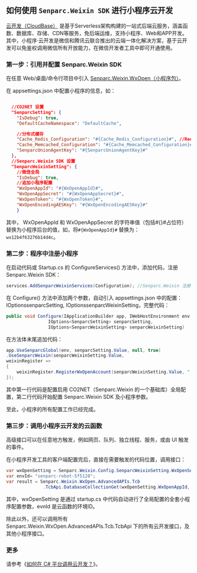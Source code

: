 ## 如何使用 `Senparc.Weixin SDK` 进行小程序云开发

[云开发（CloudBase）](https://www.cloudbase.net/) 是基于Serverless架构构建的一站式后端云服务，涵盖函数、数据库、存储、CDN等服务，免后端运维，支持小程序、Web和APP开发。 其中，小程序·云开发是微信和腾讯云联合推出的云端一体化解决方案，基于云开发可以免鉴权调用微信所有开放能力，在微信开发者工具中即可开通使用。

### 第一步：引用并配置 Senparc.Weixin SDK

在任意 Web/桌面/命令行项目中引入 [Senparc.Weixin.WxOpen（小程序包）](https://www.nuget.org/packages/Senparc.Weixin.WxOpen)。

在 appsettings.json 中配置小程序的信息，如：

``` json

  //CO2NET 设置
  "SenparcSetting": {
    "IsDebug": true,
    "DefaultCacheNamespace": "DefaultCache",

    //分布式缓存
    "Cache_Redis_Configuration": "#{Cache_Redis_Configuration}#", //Redis配置
    "Cache_Memcached_Configuration": "#{Cache_Memcached_Configuration}#", //Memcached配置
    "SenparcUnionAgentKey": "#{SenparcUnionAgentKey}#"
  },
  //Senparc.Weixin SDK 设置
  "SenparcWeixinSetting": {
    //微信全局
    "IsDebug": true,
    //追加小程序配置
    "WxOpenAppId": "#{WxOpenAppId}#",
    "WxOpenAppSecret": "#{WxOpenAppSecret}#",
    "WxOpenToken": "#{WxOpenToken}#",
    "WxOpenEncodingAESKey": "#{WxOpenEncodingAESKey}#"
    }

```

其中， WxOpenAppId 和 WxOpenAppSecret 的字符串值（包括#{}#占位符）替换为小程序后台的值，如，将`#{WxOpenAppId}#` 替换为：`wx12b4f63276b14d4c`。

### 第二步：程序中注册小程序

在启动代码或 Startup.cs 的 ConfigureServices() 方法中，添加代码，注册 Senparc.Weixin SDK：

``` C#
services.AddSenparcWeixinServices(Configuration); //Senparc.Weixin 注册
```

在 Configure() 方法中添加两个参数，自动引入 appsettings.json 中的配置：IOptionssenparcSetting, IOptionssenparcWeixinSetting，完整代码：

``` C#
public void Configure(IApplicationBuilder app, IWebHostEnvironment env,
                IOptions<SenparcSetting> senparcSetting, 
                IOptions<SenparcWeixinSetting> senparcWeixinSetting)
```

在方法体末尾追加代码：
``` C#
app.UseSenparcGlobal(env, senparcSetting.Value, null, true)
.UseSenparcWeixin(senparcWeixinSetting.Value,
weixinRegister =>
{
    weixinRegister.RegisterWxOpenAccount(senparcWeixinSetting.Value, "【云函数】小程序");
});
```

其中第一行代码是配置启用 CO2NET（Senparc.Weixin 的一个基础库）全局配置，第二行代码开始配置 Senparc.Weixin SDK 及小程序参数。

至此，小程序的所有配置工作已经完成。

### 第三步：调用小程序云开发的云函数

高级接口可以在任意地方触发，例如网页、队列、独立线程、服务，或由 UI 触发的事件。

在小程序开发工具的客户端配置完后，直接在需要触发的代码位置，调用接口：

``` C#
var wxOpenSetting = Senparc.Weixin.Config.SenparcWeixinSetting.WxOpenSetting;
var envId= "senparc-robot-5f5128";
var result = Senparc.Weixin.WxOpen.AdvancedAPIs.Tcb
              .TcbApi.DatabaseCollectionGet(wxOpenSetting.WxOpenAppId, envId);
```
其中，wxOpenSetting 是通过 startup.cs 中代码自动进行了全局配置的全套小程序配置参数，evnId 是云函数的环境ID。

除此以外，还可以调用所有 Senparc.Weixin.WxOpen.AdvancedAPIs.Tcb.TcbApi 下的所有云开发接口，及其他小程序接口。

### 更多

请参考《[如何在 C# 平台调用云开发？](https://mp.weixin.qq.com/s/6dKkdxoyF4x3mZkBuDZjyg)》。
